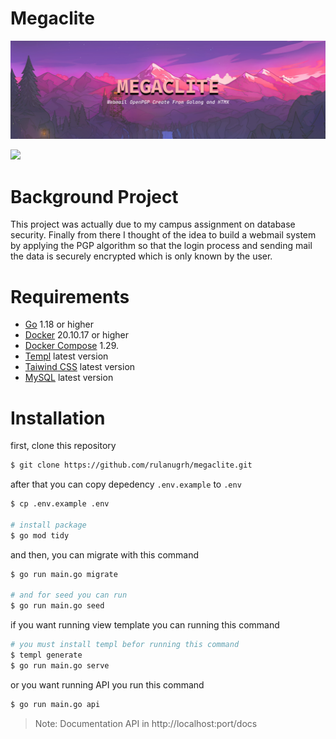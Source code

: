 # Megaclite
![banner](.github/index.png)

<img src="https://user-images.githubusercontent.com/73097560/115834477-dbab4500-a447-11eb-908a-139a6edaec5c.gif">


# Background Project
This project was actually due to my campus assignment on database security. Finally from there I thought of the idea to build a webmail system by applying the PGP algorithm so that the login process and sending mail the data is securely encrypted which is only known by the user. 

# Requirements
- [Go](https://golang.org/) 1.18 or higher
- [Docker](https://www.docker.com/) 20.10.17 or higher
- [Docker Compose](https://docs.docker.com/compose/) 1.29.
- [Templ](https://templ.guide/) latest version
- [Taiwind CSS](https://tailwindcss.com/) latest version
- [MySQL](https://www.mysql.com/) latest version

# Installation
first, clone this repository
```bash
$ git clone https://github.com/rulanugrh/megaclite.git
```

after that you can copy depedency `.env.example` to `.env`
```bash
$ cp .env.example .env

# install package
$ go mod tidy
```
and then, you can migrate with this command
```bash
$ go run main.go migrate

# and for seed you can run
$ go run main.go seed
```

if you want running view template you can running this command
```bash
# you must install templ befor running this command
$ templ generate
$ go run main.go serve
```

or you want running API you run this command
```bash
$ go run main.go api
```

> Note: Documentation API in http://localhost:port/docs
